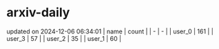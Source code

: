 # arxiv-daily
updated on 2024-12-06 06:34:01
| name | count |
| - | - |
| user_0 | 161 |
| user_3 | 57 |
| user_2 | 35 |
| user_1 | 60 |
